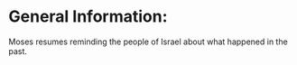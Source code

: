 # General Information:

Moses resumes reminding the people of Israel about what happened in the past.
